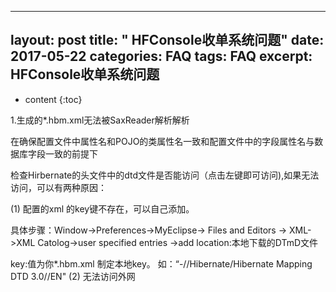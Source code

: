 
----
layout: post
title:  " HFConsole收单系统问题"
date:   2017-05-22 
categories: FAQ
tags: FAQ
excerpt: HFConsole收单系统问题
----
* content
{:toc}

1.生成的*.hbm.xml无法被SaxReader解析解析

在确保配置文件中属性名和POJO的类属性名一致和配置文件中的字段属性名与数据库字段一致的前提下

检查Hirbernate的头文件中的dtd文件是否能访问（点击左键即可访问),如果无法访问，可以有两种原因：

(1)  配置的xml 的key键不存在，可以自己添加。

具体步骤：Window->Preferences->MyEclipse-> Files and Editors -> XML->XML Catolog->user specified entries ->add 
location:本地下载的DTmD文件

key:值为你*.hbm.xml 制定本地key。
如：“-//Hibernate/Hibernate Mapping DTD 3.0//EN"
(2) 无法访问外网
